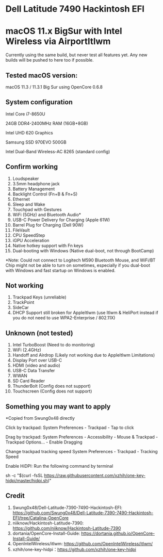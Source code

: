 # Dell Latitude 7490 Hackintosh EFI 
# macOS 11.x BigSur with Intel Wireless via AirportItlwm

Currently using the same build, but never test all features yet.
Any new builds will be pushed to here too if possible.

## Tested macOS version:
macOS 11.3 / 11.3.1 Big Sur using OpenCore 0.6.8

## System configuration

Intel Core i7-8650U

24GB DDR4-2400MHz RAM (16GB+8GB)

Intel UHD 620 Graphics

Samsung SSD 970EVO 500GB

Intel Dual-Band Wireless-AC 8265 (standard config)

## Confirm working
1) Loudspeaker
2) 3.5mm headphone jack
3) Battery Management
4) Backlight Control (Fn+B & Fn+S)
5) Ethernet
6) Sleep and Wake 
7) Touchpad with Gestures
8) WiFi (5GHz) and Bluetooth Audio*
9) USB-C Power Delivery for Charging (Apple 61W)
10) Barrel Plug for Charging (Dell 90W)
11) FileVault
12) CPU SpeedStep
13) iGPU Acceleration
14) Native hotkey support with Fn keys
15) Dual-booting with Windows (Native dual-boot, not through BootCamp)

*Note: Could not connect to Logitech M590 Bluetooth Mouse, and WiFi/BT Chip might not be able to turn on sometimes, especially if you dual-boot with Windows and fast startup on Windows is enabled.

## Not working
1) Trackpad Keys (unreliable)
2) TrackPoint
3) SideCar
4) DHCP Support still broken for AppleItlwm (use Itlwm & HeliPort instead if you do not need to use WPA2-Enterprise / 802.11X)

## Unknown (not tested)
1) Intel TurboBoost (Need to do monitoring)
2) WiFi (2.4GHz)
3) Handoff and Airdrop (Likely not working due to AppleItlwm Limitations)
4) Display Port over USB-C
5) HDMI (video and audio)
6) USB-C Data Transfer
7) WWAN
8) SD Card Reader
9) ThunderBolt (Config does not support)
10) Touchscreen (Config does not support)

## Something you may want to apply

*Copied from Swung0x48 directly

Click by trackpad: System Preferences - Trackpad - Tap to click

Drag by trackpad: System Preferences - Accessibility - Mouse & Trackpad - Trackpad Options... - Enable Dragging

Change trackpad tracking speed System Preferences - Trackpad - Tracking Speed

Enable HiDPI: Run the following command by terminal

sh -c "$(curl -fsSL https://raw.githubusercontent.com/xzhih/one-key-hidpi/master/hidpi.sh)"

## Credit
1) Swung0x48/Dell-Latitude-7390-7490-Hackintosh-EFI: https://github.com/Swung0x48/Dell-Latitude-7390-7490-Hackintosh-EFI/tree/Catalina-OpenCore
2) niiknow/Hackintosh-Latitude-7390: https://github.com/niiknow/Hackintosh-Latitude-7390
3) dortania/OpenCore-Install-Guide: https://dortania.github.io/OpenCore-Install-Guide/
4) OpenIntelWireless/itlwm: https://github.com/OpenIntelWireless/itlwm/
5) xzhih/one-key-hidpi：https://github.com/xzhih/one-key-hidpi
